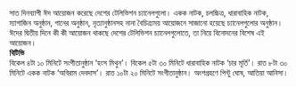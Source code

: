 সাত দিনব্যাপী ঈদ আয়োজন করেছে দেশের টেলিভিশন চ্যানেলগুলো। একক নাটক, চলচ্চিত্র, ধারাবাহিক নাটক, ম্যাগাজিন অনুষ্ঠান, গানের অনুষ্ঠান, নৃত্যানুষ্ঠানসহ নানা বৈচিত্র্যময় আয়োজনে সাজানো হয়েছে চ্যানেলগুলোর অনুষ্ঠান। ঈদের দ্বিতীয় দিনে কী কী আয়োজন থাকছে দেশের টেলিভিশন চ্যানেলগুলোতে, তা নিয়ে বিনোদনের বিশেষ এই আয়োজন।  
**বিটিভি**  
বিকেল ৪টা ১০ মিনিটে সংগীতানুষ্ঠান ‘হংস মিথুন’। বিকেল ৫টা ৩০ মিনিটে ধারাবাহিক নাটক ‘চার মূর্তি’। রাত ৮টা ৩০ মিনিটে একক নাটক ‘অবিরাম দেবদাস’। রাত ১০টা ২০ মিনিটে সংগীতানুষ্ঠান। অংশগ্রহণে পিন্টু ঘোষ, আতিয়া আনিসা।  
